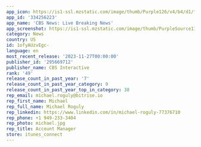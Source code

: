 ```yaml
---
app_icon: https://is1-ssl.mzstatic.com/image/thumb/Purple126/v4/b4/d1/fb/b4d1fb3e-c068-ad9f-da35-edab297e986b/AppIcon-1x_U007emarketing-0-7-0-85-220.png/1024x1024bb.png
app_id: '334256223'
app_name: 'CBS News: Live Breaking News'
app_screenshot: https://is1-ssl.mzstatic.com/image/thumb/PurpleSource116/v4/ed/bf/04/edbf045b-d485-ec3e-8454-57e81038507c/163f3e9d-4bd3-4825-9584-be277c55db88_iOS_iPhoneX_01.png/1242x2688bb.png
category: News
country: US
id: 1ofyAUzvEgc-
language: en
most_recent_release: '2023-11-27T00:00:00'
publisher_id: '295669712'
publisher_name: CBS Interactive
rank: '49'
release_count_in_past_year: '7'
release_count_in_past_year_category: 9
release_count_in_past_year_top_in_category: 38
rep_email: michael.roguly@bitrise.io
rep_first_name: Michael
rep_full_name: Michael Roguly
rep_linkedin: https://www.linkedin.com/in/michael-roguly-77376710
rep_phone: +1 949-233-3404
rep_photo: michael.jpg
rep_title: Account Manager
store: itunes_connect
---
```

